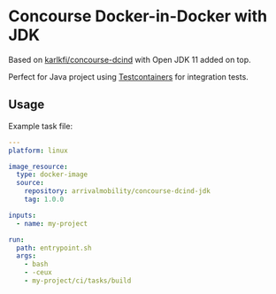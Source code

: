 # Concourse Docker-in-Docker with JDK
Based on [karlkfi/concourse-dcind](https://github.com/karlkfi/concourse-dcind) with Open JDK 11 added on top.

Perfect for Java project using [Testcontainers](https://www.testcontainers.org/) for integration tests.

## Usage
Example task file: 
```yaml
---
platform: linux

image_resource:
  type: docker-image
  source:
    repository: arrivalmobility/concourse-dcind-jdk
    tag: 1.0.0

inputs:
  - name: my-project

run:
  path: entrypoint.sh
  args:
    - bash
    - -ceux
    - my-project/ci/tasks/build
```
